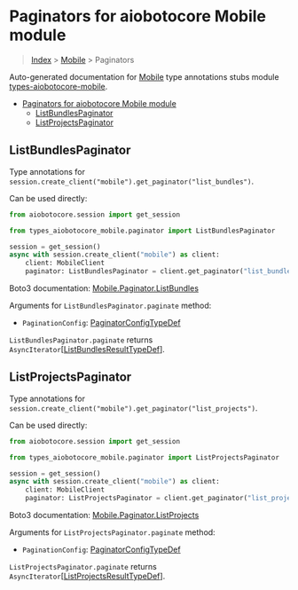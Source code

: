<a id="paginators-for-aiobotocore-mobile-module"></a>

# Paginators for aiobotocore Mobile module

> [Index](../README.md) > [Mobile](./README.md) > Paginators

Auto-generated documentation for
[Mobile](https://boto3.amazonaws.com/v1/documentation/api/latest/reference/services/mobile.html#Mobile)
type annotations stubs module
[types-aiobotocore-mobile](https://pypi.org/project/types-aiobotocore-mobile/).

- [Paginators for aiobotocore Mobile module](#paginators-for-aiobotocore-mobile-module)
  - [ListBundlesPaginator](#listbundlespaginator)
  - [ListProjectsPaginator](#listprojectspaginator)

<a id="listbundlespaginator"></a>

## ListBundlesPaginator

Type annotations for
`session.create_client("mobile").get_paginator("list_bundles")`.

Can be used directly:

```python
from aiobotocore.session import get_session

from types_aiobotocore_mobile.paginator import ListBundlesPaginator

session = get_session()
async with session.create_client("mobile") as client:
    client: MobileClient
    paginator: ListBundlesPaginator = client.get_paginator("list_bundles")
```

Boto3 documentation:
[Mobile.Paginator.ListBundles](https://boto3.amazonaws.com/v1/documentation/api/latest/reference/services/mobile.html#Mobile.Paginator.ListBundles)

Arguments for `ListBundlesPaginator.paginate` method:

- `PaginationConfig`:
  [PaginatorConfigTypeDef](./type_defs.md#paginatorconfigtypedef)

`ListBundlesPaginator.paginate` returns
`AsyncIterator`\[[ListBundlesResultTypeDef](./type_defs.md#listbundlesresulttypedef)\].

<a id="listprojectspaginator"></a>

## ListProjectsPaginator

Type annotations for
`session.create_client("mobile").get_paginator("list_projects")`.

Can be used directly:

```python
from aiobotocore.session import get_session

from types_aiobotocore_mobile.paginator import ListProjectsPaginator

session = get_session()
async with session.create_client("mobile") as client:
    client: MobileClient
    paginator: ListProjectsPaginator = client.get_paginator("list_projects")
```

Boto3 documentation:
[Mobile.Paginator.ListProjects](https://boto3.amazonaws.com/v1/documentation/api/latest/reference/services/mobile.html#Mobile.Paginator.ListProjects)

Arguments for `ListProjectsPaginator.paginate` method:

- `PaginationConfig`:
  [PaginatorConfigTypeDef](./type_defs.md#paginatorconfigtypedef)

`ListProjectsPaginator.paginate` returns
`AsyncIterator`\[[ListProjectsResultTypeDef](./type_defs.md#listprojectsresulttypedef)\].
